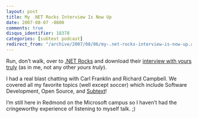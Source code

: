 ```yaml
---
layout: post
title: My .NET Rocks Interview Is Now Up
date: 2007-08-07 -0800
comments: true
disqus_identifier: 18378
categories: [subtext podcast]
redirect_from: "/archive/2007/08/06/my-.net-rocks-interview-is-now-up.aspx/"
---
```


Run, don’t walk, over to [.NET
Rocks](http://www.dotnetrocks.com/ ".NET Rocks") and download their
[interview with yours
truly](http://www.dotnetrocks.com/default.aspx?showNum=261 "Phil Haack") (as
in me, not any other *yours truly*).

I had a real blast chatting with Carl Franklin and Richard Campbell. We
covered all my favorite topics (well except soccer) which include
Software Development, Open Source, and
[Subtext](http://subtextproject.com/ "Subtext project website")!

I’m still here in Redmond on the Microsoft campus so I haven’t had the
cringeworthy experience of listening to myself talk. ;)

